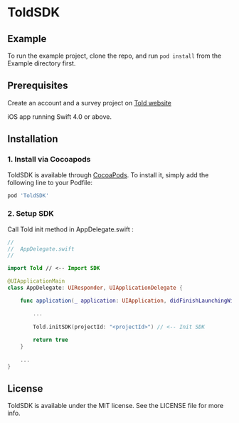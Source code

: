 # ToldSDK

## Example

To run the example project, clone the repo, and run `pod install` from the Example directory first.

## Prerequisites

Create an account and a survey project on [Told website](https://told.club)

iOS app running Swift 4.0 or above.

## Installation

### 1. Install via Cocoapods

ToldSDK is available through [CocoaPods](https://cocoapods.org). To install
it, simply add the following line to your Podfile:

```ruby
pod 'ToldSDK'
```

### 2. Setup SDK

Call Told init method in AppDelegate.swift :

```swift
//
//  AppDelegate.swift
//

import Told // <-- Import SDK

@UIApplicationMain
class AppDelegate: UIResponder, UIApplicationDelegate {

    func application(_ application: UIApplication, didFinishLaunchingWithOptions launchOptions: [UIApplication.LaunchOptionsKey: Any]?) -> Bool {

        ...
        
        Told.initSDK(projectId: "<projectId>") // <-- Init SDK
        
        return true
    }
    
    ...
}
```

## License

ToldSDK is available under the MIT license. See the LICENSE file for more info.
